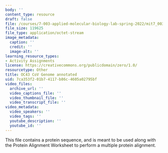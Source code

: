 ```yaml
---
body: ''
content_type: resource
draft: false
file: /courses/7-003-applied-molecular-biology-lab-spring-2022/mit7_003_s22_day19_oc43_cov_genome_annotated.dna
file_size: 119625
file_type: application/octet-stream
image_metadata:
  caption: ''
  credit: ''
  image-alt: ''
learning_resource_types:
- Activity Assignments
license: https://creativecommons.org/publicdomain/zero/1.0/
resourcetype: Other
title: OC43 CoV Genome annotated
uid: 7ca353f2-01b7-4117-b86c-4605a02795bf
video_files:
  archive_url: ''
  video_captions_file: ''
  video_thumbnail_file: ''
  video_transcript_file: ''
video_metadata:
  video_speakers: ''
  video_tags: ''
  youtube_description: ''
  youtube_id: ''
---
```

This file contains a protein sequence, and is meant to be used along with the Protein Alignment Worksheet to perform a multiple protein alignment.